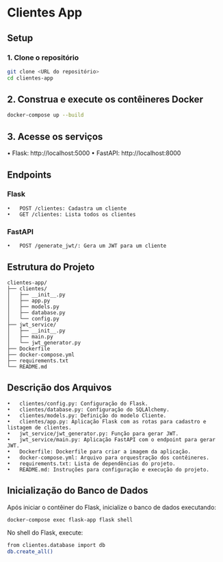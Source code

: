 # Clientes App

## Setup

### 1. Clone o repositório

```sh
git clone <URL do repositório>
cd clientes-app
```

## 2. Construa e execute os contêineres Docker

```sh
docker-compose up --build
```

## 3. Acesse os serviços

• Flask: http://localhost:5000
• FastAPI: http://localhost:8000

## Endpoints

### Flask

    •	POST /clientes: Cadastra um cliente
    •	GET /clientes: Lista todos os clientes

### FastAPI

    •	POST /generate_jwt/: Gera um JWT para um cliente

## Estrutura do Projeto

```
clientes-app/
├── clientes/
│   ├── __init__.py
│   ├── app.py
│   ├── models.py
│   ├── database.py
│   └── config.py
├── jwt_service/
│   ├── __init__.py
│   ├── main.py
│   └── jwt_generator.py
├── Dockerfile
├── docker-compose.yml
├── requirements.txt
└── README.md
```

## Descrição dos Arquivos

    •	clientes/config.py: Configuração do Flask.
    •	clientes/database.py: Configuração do SQLAlchemy.
    •	clientes/models.py: Definição do modelo Cliente.
    •	clientes/app.py: Aplicação Flask com as rotas para cadastro e listagem de clientes.
    •	jwt_service/jwt_generator.py: Função para gerar JWT.
    •	jwt_service/main.py: Aplicação FastAPI com o endpoint para gerar JWT.
    •	Dockerfile: Dockerfile para criar a imagem da aplicação.
    •	docker-compose.yml: Arquivo para orquestração dos contêineres.
    •	requirements.txt: Lista de dependências do projeto.
    •	README.md: Instruções para configuração e execução do projeto.

## Inicialização do Banco de Dados

Após iniciar o contêiner do Flask, inicialize o banco de dados executando:

```sh
docker-compose exec flask-app flask shell
```

No shell do Flask, execute:

```sh
from clientes.database import db
db.create_all()
```
